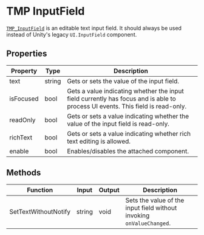 # TMP InputField
[`TMP_InputField`](https://docs.unity3d.com/Packages/com.unity.textmeshpro@4.0/api/TMPro.TMP_InputField.html) is an editable text input field. It should always be used instead of Unity's legacy `UI.InputField` component.
## Properties

| Property | Type | Description |
|----------|------|-------------|
| text | string | Gets or sets the value of the input field. |
| isFocused | bool | Gets a value indicating whether the input field currently has focus and is able to process UI events. This field is read-only. |
| readOnly | bool | Gets or sets a value indicating whether the value of the input field is read-only. |
| richText | bool | Gets or sets a value indicating whether rich text editing is allowed. |
| enable| bool | Enables/disables the attached component. |

## Methods

| Function | Input | Output | Description|
|----------|-------|--------|------------|
| SetTextWithoutNotify | string | void | Sets the value of the input field without invoking `onValueChanged`. |
